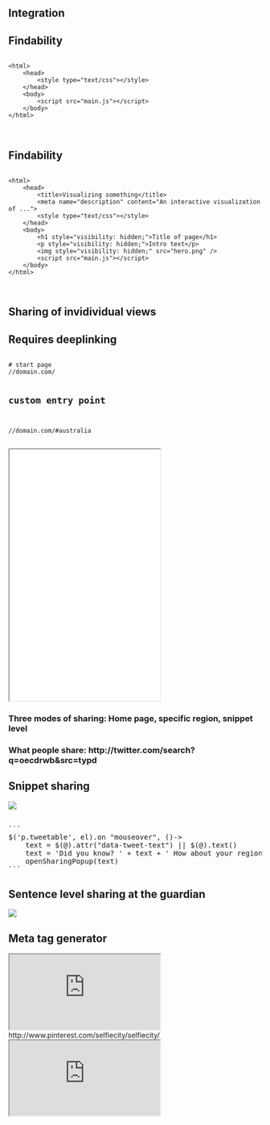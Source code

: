 <section data-background="http://i.imgur.com/bfW5FSr.jpg" class="chapter" id="integration">
<h1 >Integration</h1>
</section>



<section data-background="" class="">
<h1>Findability</h1>

<pre class="html"><code>
&lt;html>
	&lt;head>
		&lt;style type="text/css">&lt;/style>
	&lt;/head>
	&lt;body>
		&lt;script src="main.js">&lt;/script>
	&lt;/body>
&lt;/html>

</code>
</pre>

</section>



<section data-background="" class="">
<h1>Findability</h1>

<pre class="html"><code>
&lt;html>
	&lt;head>
		&lt;title>Visualizing something&lt;/title>
		&lt;meta name="description" content="An interactive visualization of ...">
		&lt;style type="text/css">&lt;/style>
	&lt;/head>
	&lt;body>
		&lt;h1 style="visibility: hidden;">Title of page&lt;/h1>
		&lt;p style="visibility: hidden;">Intro text&lt;/p>
		&lt;img style="visibility: hidden;" src="hero.png" />
		&lt;script src="main.js">&lt;/script>
	&lt;/body>
&lt;/html>

</code>
</pre>

</section>




<section data-background="" class="large">
<h1>Sharing of invidividual views</h1>
<h2>Requires deeplinking</h2>
<pre><code>
# start page
//domain.com/

# custom entry point
//domain.com/#australia
</code></pre>
</section>



<section>

<iframe style="height: 500px !important;" src="//oecdregionalwellbeing.org"></iframe>
<h3>Three modes of sharing: Home page, specific region, snippet level</h3>

<h3>What people share: http://twitter.com/search?q=oecdrwb&src=typd</h3>


</section>



<section data-background="" class="">
<h1>Snippet sharing</h1>

<img src="assets/integration/sharing.png">
<br><br>
<pre>
```
$('p.tweetable', el).on "mouseover", ()->
	text = $(@).attr("data-tweet-text") || $(@).text()
	text = 'Did you know? ' + text + ' How about your region?'
	openSharingPopup(text)
```
</pre>

</section>




<section class="">
<h1>Sentence level sharing at the guardian</h1>
<!-- <a href="https://twitter.com/wblau/status/529713139961827329/photo/1" data-preview-link>test</a> -->
<img class="full-width" src="https://pbs.twimg.com/media/B1nrSy6IIAAasnZ.png">

</section>



<section class="">
<h1>Meta tag generator</h1>
<iframe class="full" src="http://www.metataggenerator.org/open-graph-meta-tags/"></iframe>

</section>



<section data-background="">
http://www.pinterest.com/selfiecity/selfiecity/
<br>
<iframe class="full" src="http://selfiecity.net"></iframe>
</section>




